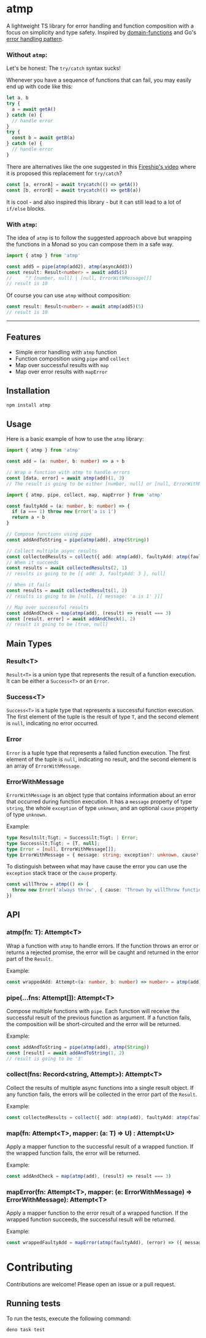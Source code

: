 # atmp

A lightweight TS library for error handling and function composition with a focus on simplicity and type safety. Inspired by [domain-functions](https://github.com/seasonedcc/domain-functions) and Go's [error handling pattern](https://go.dev/blog/error-handling-and-go).

### Without `atmp`:
Let's be honest: The `try/catch` syntax sucks!

Whenever you have a sequence of functions that can fail, you may easily end up with code like this:
```ts
let a, b
try {
  a = await getA()
} catch (e) {
  // handle error
}
try {
  const b = await getB(a)
} catch (e) {
  // handle error
}
```

There are alternatives like the one suggested in this [Fireship's video](https://www.youtube.com/shorts/ITogH7lJTyE) where it is proposed this replacement for `try/catch`?
```ts
const [a, errorA] = await trycatch(() => getA())
const [b, errorB] = await trycatch(() => getB(a))
```

It is cool - and also inspired this library - but it can still lead to a lot of `if/else` blocks.
### With `atmp`:

The idea of `atmp` is to follow the suggested approach above but wrapping the functions in a Monad so you can compose them in a safe way.

```ts
import { atmp } from 'atmp'

const add5 = pipe(atmp(add2), atmp(asyncAdd3))
const result: Result<number> = await add5(5)
//     ^? [number, null] | [null, ErrorWithMessage[]]
// result is 10
```

Of course you can use `atmp` without composition:
```ts
const result: Result<number> = await atmp(add5)(5)
// result is 10
```

---
## Features

- Simple error handling with `atmp` function
- Function composition using `pipe` and `collect`
- Map over successful results with `map`
- Map over error results with `mapError`


## Installation

```bash
npm install atmp
```

## Usage

Here is a basic example of how to use the `atmp` library:

```ts
import { atmp } from 'atmp'

const add = (a: number, b: number) => a + b

// Wrap a function with atmp to handle errors
const [data, error] = await atmp(add)(1, 3)
// The result is going to be either [number, null] or [null, ErrorWithMessage[]]
```

```ts
import { atmp, pipe, collect, map, mapError } from 'atmp'

const faultyAdd = (a: number, b: number) => {
  if (a === 1) throw new Error('a is 1')
  return a + b
}

// Compose functions using pipe
const addAndToString = pipe(atmp(add), atmp(String))

// Collect multiple async results
const collectedResults = collect({ add: atmp(add), faultyAdd: atmp(faultyAdd) })
// When it succeeds
const results = await collectedResults(2, 1)
// results is going to be [{ add: 3, faultyAdd: 3 }, null]

// When it fails
const results = await collectedResults(1, 2)
// results is going to be [null, [{ message: 'a is 1' }]]

// Map over successful results
const addAndCheck = map(atmp(add), (result) => result === 3)
const [result, error] = await addAndCheck(1, 2)
// result is going to be [true, null]
```

## Main Types

### Result&lt;T&gt;

`Result<T>` is a union type that represents the result of a function execution. It can be either a `Success<T>` or an `Error`.

### Success&lt;T&gt;

`Success<T>` is a tuple type that represents a successful function execution. The first element of the tuple is the result of type `T`, and the second element is `null`, indicating no error occurred.

### Error

`Error` is a tuple type that represents a failed function execution. The first element of the tuple is `null`, indicating no result, and the second element is an array of `ErrorWithMessage`.

### ErrorWithMessage

`ErrorWithMessage` is an object type that contains information about an error that occurred during function execution. It has a `message` property of type `string`, the whole `exception` of type `unknwon`, and an optional `cause` property of type `unknown`.

Example:

```typescript
type Result&lt;T&gt; = Success&lt;T&gt; | Error;
type Success&lt;T&gt; = [T, null];
type Error = [null, ErrorWithMessage[]];
type ErrorWithMessage = { message: string; exception?: unknown, cause?: unknown };
```

To distinguish between what may have cause the error you can use the `exception` stack trace or the `cause` property.
```ts
const willThrow = atmp(() => {
  throw new Error('always throw', { cause: 'Thrown by willThrow function' })
})
```

## API

### atmp(fn: T): Attempt&lt;T&gt;

Wrap a function with `atmp` to handle errors. If the function throws an error or returns a rejected promise, the error will be caught and returned in the error part of the `Result`.

Example:

```typescript
const wrappedAdd: Attempt<(a: number, b: number) => number> = atmp(add)
```

### pipe(...fns: Attempt[]): Attempt&lt;T&gt;

Compose multiple functions with `pipe`. Each function will receive the successful result of the previous function as argument. If a function fails, the composition will be short-circuited and the error will be returned.

Example:

```typescript
const addAndToString = pipe(atmp(add), atmp(String))
const [result] = await addAndToString(1, 2)
// result is going to be '3'
```

### collect(fns: Record<string, Attempt>): Attempt&lt;T&gt;

Collect the results of multiple async functions into a single result object. If any function fails, the errors will be collected in the error part of the `Result`.

Example:

```typescript
const collectedResults = collect({ add: atmp(add), faultyAdd: atmp(faultyAdd) })
```

### map(fn: Attempt&lt;T&gt;, mapper: (a: T) => U) : Attempt&lt;U&gt;

Apply a mapper function to the successful result of a wrapped function. If the wrapped function fails, the error will be returned.

Example:

```typescript
const addAndCheck = map(atmp(add), (result) => result === 3)
```

### mapError(fn: Attempt&lt;T&gt;, mapper: (e: ErrorWithMessage) => ErrorWithMessage): Attempt&lt;T&gt;

Apply a mapper function to the error result of a wrapped function. If the wrapped function succeeds, the successful result will be returned.

Example:

```typescript
const wrappedFaultyAdd = mapError(atmp(faultyAdd), (error) => ({ message: error.message + '!' }))
```


# Contributing
Contributions are welcome! Please open an issue or a pull request.

## Running tests

To run the tests, execute the following command:

```bash
deno task test
```
